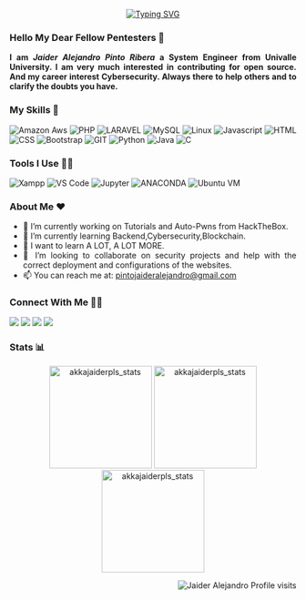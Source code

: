 <div align="justify">

  <p align="center">
        <a href="https://git.io/typing-svg"><img src="https://readme-typing-svg.demolab.com?font=Fira+Code&size=40&duration=3000&pause=20&color=9FEF00&background=111927&center=true&vCenter=true&multiline=true&width=900&height=130&lines=%24+.%2Fusr%2Fbin%2Fwhoami;%3E+Azraidix+-+xJplz" alt="Typing SVG"/></a>      
  </p>
  
  ### Hello My Dear Fellow Pentesters 👋
__I am *Jaider Alejandro Pinto Ribera* a System Engineer from Univalle University. I am very much interested in contributing for open source. And my career interest Cybersecurity. Always there to help others and to clarify the doubts you have.__

### My Skills 🚀
![Amazon Aws](https://img.shields.io/badge/amazon-aws.svg?style=for-the-badge&logo=amazon-aws&color=232F3E)
![PHP](https://img.shields.io/badge/php-%777BB4.svg?style=for-the-badge&logo=php&logoColor=white&color=777BB4)
![LARAVEL](https://img.shields.io/badge/laravel-%FF2D20.svg?style=for-the-badge&logo=laravel&logoColor=white&color=FF2D20)
![MySQL](https://img.shields.io/badge/mysql-%4479A1.svg?style=for-the-badge&logo=mysql&logoColor=white&color=4479A1)
![Linux](https://img.shields.io/badge/linux-%FCC624.svg?style=for-the-badge&logo=linux&logoColor=black&color=FCC624)
![Javascript](https://img.shields.io/badge/javscript-%F7DF1E.svg?style=for-the-badge&logo=javascript&logoColor=black&color=F7DF1E)
![HTML](https://img.shields.io/badge/html5-%3776AB.svg?style=for-the-badge&logo=html5&logoColor=white&color=E34F26)
![CSS](https://img.shields.io/badge/css3-%1572B6.svg?style=for-the-badge&logo=css3&logoColor=white&color=1572B6)
![Bootstrap](https://img.shields.io/badge/bootstrap-%3776AB.svg?style=for-the-badge&logo=bootstrap&logoColor=white&color=563D7C)
![GIT](https://img.shields.io/badge/git-%3776AB.svg?style=for-the-badge&logo=git&logoColor=white&color=F05032)
![Python](https://img.shields.io/badge/python-%3776AB.svg?style=for-the-badge&logo=python&logoColor=white&color=3776AB)
![Java](https://img.shields.io/badge/java-%7396.svg?style=for-the-badge&logo=java&logoColor=white&color=007396)
![C](https://img.shields.io/badge/c-%3776AB.svg?style=for-the-badge&logo=c&logoColor=white&color=A8B9CC)

### Tools I Use 🔧🔨
![Xampp](https://img.shields.io/badge/xampp-%FCC624.svg?style=for-the-badge&logo=xampp&logoColor=white&color=FB7A24)
![VS Code](https://img.shields.io/badge/VS%20Code-007ACC.svg?&style=for-the-badge&logo=visual-studio-code&logoColor=white)
![Jupyter](https://img.shields.io/badge/jupyter-%3776AB.svg?style=for-the-badge&logo=jupyter&logoColor=white&color=F37626)
![ANACONDA](https://img.shields.io/badge/anaconda-42B029.svg?&style=for-the-badge&logo=anaconda&logoColor=white)
![Ubuntu VM](https://img.shields.io/badge/Ubuntu%20VM-E95420.svg?style=for-the-badge&logo=ubuntu&logoColor=white)

### About Me ❤️

- 🔭 I’m currently working on Tutorials and Auto-Pwns from HackTheBox.
- 🌱 I’m currently learning Backend,Cybersecurity,Blockchain.
- 🏫 I want to learn A LOT, A LOT MORE.
- 👯 I’m looking to collaborate on security projects and help with the correct deployment and configurations of the websites.
- 📫 You can reach me at: <a href="mailto:pintojaideralejandro@gmail.com">pintojaideralejandro@gmail.com</a>

### Connect With Me 🤝🤝
[<img src="https://img.shields.io/badge/aakarshteja-%230077B5.svg?&style=for-the-badge&logo=linkedin&logoColor=white" />](https://www.linkedin.com/in/aakarsh-teja-issa-ab9a06148/)
[<img src = "https://img.shields.io/badge/aakarshteja-%2320A1F1.svg?&style=for-the-badge&logo=twitter&logoColor=white">](https://twitter.com/aakarshteja)
[<img src = "https://img.shields.io/badge/aakarshteja-%181717.svg?&style=for-the-badge&logo=facebook&logoColor=white&color=1877F2">](https://www.facebook.com/aakarsh.teja)
[<img src = "https://img.shields.io/badge/aakarshteja-%181717.svg?&style=for-the-badge&logo=instagram&logoColor=white&color=E4405F">](https://www.instagram.com/aakarshteja/)

### Stats 📊
<p align="center"> 
  <img height="180em" src="https://github-readme-stats.vercel.app/api?username=akkajaiderpls&show_icons=true" alt="akkajaiderpls_stats" /> 
  <img height="180em" src="https://github-readme-stats.vercel.app/api/top-langs/?username=akkajaiderpls&layout=compact" alt="akkajaiderpls_stats" />
  <img height="180em" src="https://github-readme-streak-stats.herokuapp.com/?user=akkajaiderpls&" alt="akkajaiderpls_stats"/>
</p>
<p align="right"> <img src="https://komarev.com/ghpvc/?username=akkajaiderlps" alt="Jaider Alejandro Profile visits" /></p>
  
<div align="justify">
</div>
